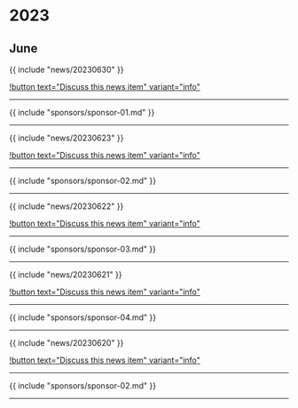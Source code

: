 # 2023
## June

{{ include "news/20230630" }}

[!button text="Discuss this news item" variant="info"](news/20230630)

---

{{ include "sponsors/sponsor-01.md" }}

---

{{ include "news/20230623" }}

[!button text="Discuss this news item" variant="info"](news/20230623)

---

{{ include "sponsors/sponsor-02.md" }}

---

{{ include "news/20230622" }}

[!button text="Discuss this news item" variant="info"](news/20230622)

---

{{ include "sponsors/sponsor-03.md" }}

---

{{ include "news/20230621" }}

[!button text="Discuss this news item" variant="info"](news/20230621)

---

{{ include "sponsors/sponsor-04.md" }}

---

{{ include "news/20230620" }}

[!button text="Discuss this news item" variant="info"](news/20230620)

---

{{ include "sponsors/sponsor-02.md" }}

---

